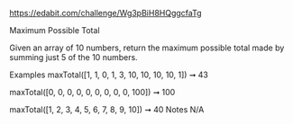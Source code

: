 https://edabit.com/challenge/Wg3pBiH8HQggcfaTg

Maximum Possible Total

Given an array of 10 numbers, return the maximum possible total made by summing just 5 of the 10 numbers.

Examples
maxTotal([1, 1, 0, 1, 3, 10, 10, 10, 10, 1]) ➞ 43

maxTotal([0, 0, 0, 0, 0, 0, 0, 0, 0, 100]) ➞ 100

maxTotal([1, 2, 3, 4, 5, 6, 7, 8, 9, 10]) ➞ 40
Notes
N/A